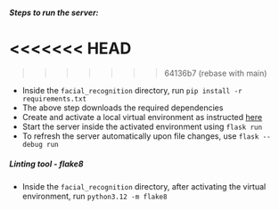 ##### Steps to run the server:
<<<<<<< HEAD
=======

>>>>>>> 64136b7 (rebase with main)
- Inside the `facial_recognition` directory, run `pip install -r requirements.txt`
- The above step downloads the required dependencies
- Create and activate a local virtual environment as instructed [here](https://flask.palletsprojects.com/en/2.3.x/installation/)
- Start the server inside the activated environment using `flask run`
- To refresh the server automatically upon file changes, use `flask --debug run`

##### Linting tool - flake8
- Inside the `facial_recognition` directory, after activating the virtual environment, run `python3.12 -m flake8`